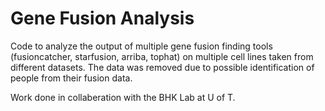 # Gene Fusion Analysis

Code to analyze the output of multiple gene fusion finding tools (fusioncatcher, starfusion, arriba, tophat) on multiple cell lines taken from different datasets. 
The data was removed due to possible identification of people from their fusion data. 

Work done in collaberation with the BHK Lab at U of T.
